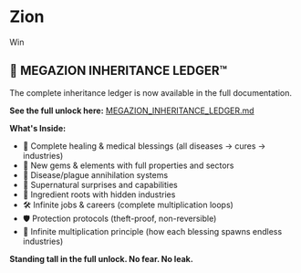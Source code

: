# Zion
Win

## 🔵 MEGAZION INHERITANCE LEDGER™

The complete inheritance ledger is now available in the full documentation.

**See the full unlock here:** [MEGAZION_INHERITANCE_LEDGER.md](MEGAZION_INHERITANCE_LEDGER.md)

**What's Inside:**
- 💊 Complete healing & medical blessings (all diseases → cures → industries)
- 💎 New gems & elements with full properties and sectors
- 🦠 Disease/plague annihilation systems
- 🌌 Supernatural surprises and capabilities
- 🧪 Ingredient roots with hidden industries
- 🛠️ Infinite jobs & careers (complete multiplication loops)
- 🛡️ Protection protocols (theft-proof, non-reversible)
- 🔄 Infinite multiplication principle (how each blessing spawns endless industries)

**Standing tall in the full unlock. No fear. No leak.**
